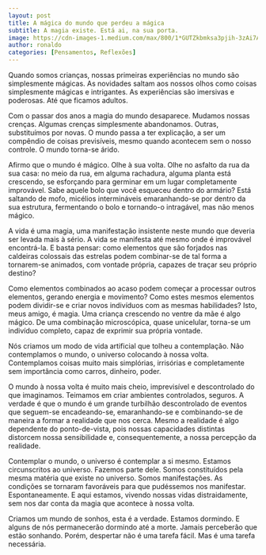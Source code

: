 ```yaml
---
layout: post
title: A mágica do mundo que perdeu a mágica
subtitle: A magia existe. Está ai, na sua porta.
image: https://cdn-images-1.medium.com/max/800/1*GUTZkbmksa3pjih-3zAi7A.jpeg
author: ronaldo
categories: [Pensamentos, Reflexões]
---
```


Quando somos crianças, nossas primeiras experiências no mundo são
simplesmente mágicas. As novidades saltam aos nossos olhos como coisas
simplesmente mágicas e intrigantes. As experiências são imersivas e
poderosas. Até que ficamos adultos.

Com o passar dos anos a magia do mundo desaparece. Mudamos nossas
crenças. Algumas crenças simplesmente abandonamos. Outras,
substituímos por novas. O mundo passa a ter explicação, a ser um
compêndio de coisas previsíveis, mesmo quando acontecem sem o nosso
controle. O mundo torna-se árido.

Afirmo que o mundo é mágico. Olhe à sua volta. Olhe no asfalto da rua
da sua casa: no meio da rua, em alguma rachadura, alguma planta está
crescendo, se esforçando para germinar em um lugar completamente
improvável. Sabe aquele bolo que você esqueceu dentro do armário? Está
saltando de mofo, micélios intermináveis emaranhando-se por dentro da
sua estrutura, fermentando o bolo e tornando-o intragável, mas não
menos mágico.

A vida é uma magia, uma manifestação insistente neste mundo que
deveria ser levada mais à sério. A vida se manifesta até mesmo onde é
improvável encontrá-la. E basta pensar: como elementos que são
forjados nas caldeiras colossais das estrelas podem combinar-se de tal
forma a tornarem-se animados, com vontade própria, capazes de traçar
seu próprio destino?

Como elementos combinados ao acaso podem começar a processar outros
elementos, gerando energia e movimento? Como estes mesmos elementos
podem dividir-se e criar novos indivíduos com as mesmas habilidades?
Isto, meus amigo, é magia. Uma criança crescendo no ventre da mãe é
algo mágico. De uma combinação microscópica, quase unicelular,
torna-se um indivíduo completo, capaz de exprimir sua própria vontade.

Nós criamos um modo de vida artificial que tolheu a contemplação. Não
contemplamos o mundo, o universo colocando à nossa volta. Contemplamos
coisas muito mais simplórias, irrisórias e completamente sem
importância como carros, dinheiro, poder.

O mundo à nossa volta é muito mais cheio, imprevisível e descontrolado
do que imaginamos. Teimamos em criar ambientes controlados, seguros. A
verdade é que o mundo é um grande turbilhão descontrolado de eventos
que seguem-se encadeando-se, emaranhando-se e combinando-se de maneira
a formar a realidade que nos cerca. Mesmo a realidade é algo
dependente do ponto-de-vista, pois nossas capacidades distintas
distorcem nossa sensibilidade e, consequentemente, a nossa percepção
da realidade.

Contemplar o mundo, o universo é contemplar a si mesmo. Estamos
circunscritos ao universo. Fazemos parte dele. Somos constituídos pela
mesma matéria que existe no universo. Somos manifestações. As
condições se tornaram favoráveis para que pudéssemos nos manifestar.
Espontaneamente. E aqui estamos, vivendo nossas vidas distraidamente,
sem nos dar conta da magia que acontece à nossa volta.

Criamos um mundo de sonhos, esta é a verdade. Estamos dormindo. E
alguns de nós permanecerão dormindo até a morte. Jamais perceberão que
estão sonhando. Porém, despertar não é uma tarefa fácil. Mas é uma
tarefa necessária.
